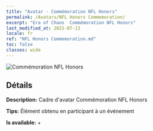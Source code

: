 ```yaml
---
title: "Avatar - Commémoration NFL Honors"
permalink: /Avatars/NFL Honors Commemoration/
excerpt: "Era of Chaos  Commémoration NFL Honors"
last_modified_at: 2021-07-13
locale: fr
ref: "NFL Honors Commemoration.md"
toc: false
classes: wide
---
```

 ![Commémoration NFL Honors](/images/a/avatarFrame_94.png)

## Détails

 **Description:** Cadre d'avatar Commémoration NFL Honors 

 **Tips:** Élément obtenu en participant à un événement 

 **Is available:**  + 

